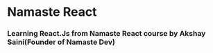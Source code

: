 # Namaste React 
### Learning React.Js from Namaste React course by Akshay Saini(Founder of Namaste Dev)